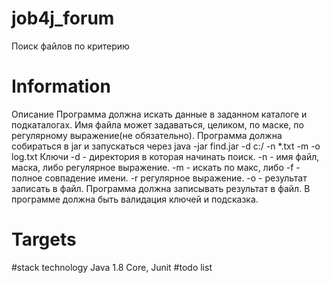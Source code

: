 # job4j_forum
Поиск файлов по критерию
# Information
Описание
Программа должна искать данные в заданном каталоге и подкаталогах.
Имя файла может задаваться, целиком, по маске, по регулярному выражение(не обязательно).
Программа должна собираться в jar и запускаться через java -jar find.jar -d c:/ -n *.txt -m -o log.txt
Ключи 
-d - директория в которая начинать поиск.
-n - имя файл, маска, либо регулярное выражение.
-m - искать по макс, либо -f - полное совпадение имени. -r регулярное выражение.
-o - результат записать в файл.
Программа должна записывать результат в файл.
В программе должна быть валидация ключей и подсказка.
# Targets 
#stack technology
Java 1.8 Core, Junit
#todo list

